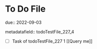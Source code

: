 # To Do File

due:: 2022-09-03

metadatafield:: todoTestFile_227_4

- [ ] Task of todoTestFile_227 1 [[Query me]]
